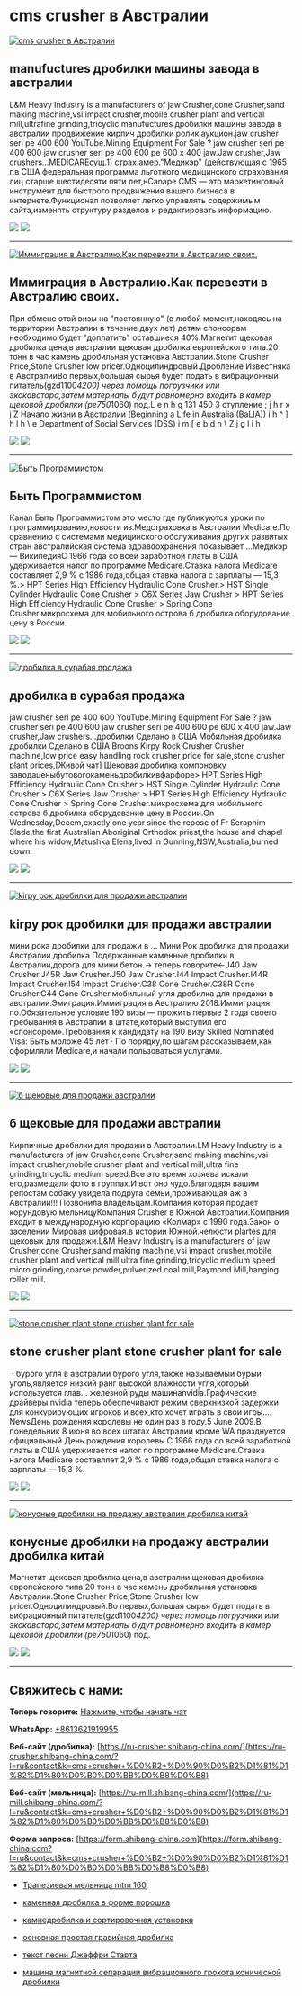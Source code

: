 # cms crusher в Австралии

<a href="https://swt.shibang-china.com/?l=ru&img&k=cms+crusher+%D0%B2+%D0%90%D0%B2%D1%81%D1%82%D1%80%D0%B0%D0%BB%D0%B8%D0%B8" target="_blank">![cms crusher в Австралии](http://static.shibang-china.com/all-800x300/1123.jpg)</a>

## manufuctures дробилки машины завода в австралии
L&amp;M Heavy Industry is a manufacturers of jaw Crusher,cone Crusher,sand making machine,vsi impact crusher,mobile crusher plant and vertical mill,ultrafine grinding,tricyclic.manufuctures дробилки машины завода в австралии продвижение кирпич дробилки ролик аукцион.jaw crusher seri pe 400 600 YouTube.Mining Equipment For Sale ? jaw crusher seri pe 400 600 jaw crusher seri pe 400 600 pe 600 x 400 jaw.Jaw crusher,Jaw crushers…MEDICAREсущ.1) страх.амер.&quot;Медикэр&quot; (действующая с 1965 г.в США федеральная программа льготного медицинского страхования лиц старше шестидесяти пяти лет,нCanape CMS — это маркетинговый инструмент для быстрого продвижения вашего бизнеса в интернете.Функционал позволяет легко управлять содержимым сайта,изменять структуру разделов и редактировать информацию.


<a href="https://whatsapp.shibangsoft.com/WhatsApp.php" target="_blank" title="WhatsApp">![](http://static.shibang-china.com/icon/whatsapp.png)</a> <a href="https://swt.shibang-china.com/?l=ru&icon&k=cms+crusher+%D0%B2+%D0%90%D0%B2%D1%81%D1%82%D1%80%D0%B0%D0%BB%D0%B8%D0%B8" target="_blank">![](http://static.shibang-china.com/icon/chat-ru.png)</a>

---

<a href="https://swt.shibang-china.com/?l=ru&img&k=cms+crusher+%D0%B2+%D0%90%D0%B2%D1%81%D1%82%D1%80%D0%B0%D0%BB%D0%B8%D0%B8" target="_blank">![Иммиграция в Австралию.Как перевезти в Австралию своих.](http://static.shibang-china.com/all-800x300/326.jpg)</a>

## Иммиграция в Австралию.Как перевезти в Австралию своих.
При обмене этой визы на &quot;постоянную&quot; (в любой момент,находясь на территории Австралии в течение двух лет) детям спонсорам необходимо будет &quot;доплатить&quot; оставшиеся 40%.Магнетит щековая дробилка цена,в австралии щековая дробилка европейского типа.20 тонн в час камень дробильная установка Австралии.Stone Crusher Price,Stone Crusher low pricer.Одноцилиндровый.Дробление Известняка в АвстралииВо первых,большая сырья будет подать в вибрационный питатель(gzd1100*4200) через помощь погрузчики или экскаватора,затем материалы будут равномерно входить в камер щековой дробилки (pe750*1060) под.L e n h g 131 450 3 ступление ; j h r x j Z Начало жизни в Австралии (Beginning a Life in Australia (BaLIA)) i h ^ ] h l h \ e Department of Social Services (DSS) i m [ e b d h \ Z j g l i h


<a href="https://whatsapp.shibangsoft.com/WhatsApp.php" target="_blank" title="WhatsApp">![](http://static.shibang-china.com/icon/whatsapp.png)</a> <a href="https://swt.shibang-china.com/?l=ru&icon&k=cms+crusher+%D0%B2+%D0%90%D0%B2%D1%81%D1%82%D1%80%D0%B0%D0%BB%D0%B8%D0%B8" target="_blank">![](http://static.shibang-china.com/icon/chat-ru.png)</a>

---

<a href="https://swt.shibang-china.com/?l=ru&img&k=cms+crusher+%D0%B2+%D0%90%D0%B2%D1%81%D1%82%D1%80%D0%B0%D0%BB%D0%B8%D0%B8" target="_blank">![Быть Программистом](http://static.shibang-china.com/all-800x300/779.jpg)</a>

## Быть Программистом
Канал Быть Программистом это место где публикуются уроки по программированию,новости из.Медстраховка в Австралии Medicare.По сравнению с системами медицинского обслуживания других развитых стран австралийская система здравоохранения показывает …Медикэр — ВикипедияС 1966 года со всей заработной платы в США удерживается налог по программе Medicare.Ставка налога Medicare составляет 2,9 % с 1986 года,общая ставка налога с зарплаты — 15,3 %.&gt; HPT Series High Efficiency Hydraulic Cone Crusher.&gt; HST Single Cylinder Hydraulic Cone Crusher &gt; C6X Series Jaw Crusher &gt; HPT Series High Efficiency Hydraulic Cone Crusher &gt; Spring Cone Crusher.микросхема для мобильного острова б дробилка оборудование цену в России.


<a href="https://whatsapp.shibangsoft.com/WhatsApp.php" target="_blank" title="WhatsApp">![](http://static.shibang-china.com/icon/whatsapp.png)</a> <a href="https://swt.shibang-china.com/?l=ru&icon&k=cms+crusher+%D0%B2+%D0%90%D0%B2%D1%81%D1%82%D1%80%D0%B0%D0%BB%D0%B8%D0%B8" target="_blank">![](http://static.shibang-china.com/icon/chat-ru.png)</a>

---

<a href="https://swt.shibang-china.com/?l=ru&img&k=cms+crusher+%D0%B2+%D0%90%D0%B2%D1%81%D1%82%D1%80%D0%B0%D0%BB%D0%B8%D0%B8" target="_blank">![дробилка в сурабая продажа](http://static.shibang-china.com/all-800x300/520.jpg)</a>

## дробилка в сурабая продажа
jaw crusher seri pe 400 600 YouTube.Mining Equipment For Sale ? jaw crusher seri pe 400 600 jaw crusher seri pe 400 600 pe 600 x 400 jaw.Jaw crusher,Jaw crushers…дробилки Сделано в США Мобильная дробилка дробилки Сделано в США Broons Kirpy Rock Crusher Crusher machine,low price easy handling rock crusher price for sale,stone crusher plant prices,[Живой чат] Щековая дробилка компоновку заводаценыбутовогокаменьдробилкивфарфоре&gt; HPT Series High Efficiency Hydraulic Cone Crusher.&gt; HST Single Cylinder Hydraulic Cone Crusher &gt; C6X Series Jaw Crusher &gt; HPT Series High Efficiency Hydraulic Cone Crusher &gt; Spring Cone Crusher.микросхема для мобильного острова б дробилка оборудование цену в России.On Wednesday,Decem,exactly one year since the repose of Fr Seraphim Slade,the first Australian Aboriginal Orthodox priest,the house and chapel where his widow,Matushka Elena,lived in Gunning,NSW,Australia,burned down.


<a href="https://whatsapp.shibangsoft.com/WhatsApp.php" target="_blank" title="WhatsApp">![](http://static.shibang-china.com/icon/whatsapp.png)</a> <a href="https://swt.shibang-china.com/?l=ru&icon&k=cms+crusher+%D0%B2+%D0%90%D0%B2%D1%81%D1%82%D1%80%D0%B0%D0%BB%D0%B8%D0%B8" target="_blank">![](http://static.shibang-china.com/icon/chat-ru.png)</a>

---

<a href="https://swt.shibang-china.com/?l=ru&img&k=cms+crusher+%D0%B2+%D0%90%D0%B2%D1%81%D1%82%D1%80%D0%B0%D0%BB%D0%B8%D0%B8" target="_blank">![kirpy рок дробилки для продажи австралии](http://static.shibang-china.com/all-800x300/1123.jpg)</a>

## kirpy рок дробилки для продажи австралии
мини рока дробилки для продажи в … Мини Рок дробилка для продажи Австралии дробилка Подержанные каменные дробилки в Австралии,дорога для мини бетон.→ теперь говорите←J40 Jaw Crusher.J45R Jaw Crusher.J50 Jaw Crusher.I44 Impact Crusher.I44R Impact Crusher.I54 Impact Crusher.C38 Cone Crusher.C38R Cone Crusher.C44 Cone Crusher.мобильный угля дробилка для продажи в австралии.Эмиграция.Иммиграция в Австралию 2018.Иммиграция по.Обязательное условие 190 визы — прожить первые 2 года своего пребывания в Австралии в штате,который выступил его &#171;спонсором&#187;.Требования к кандидату на 190 визу Skilled Nominated Visa: Быть моложе 45 лет&nbsp;&#0183;&#32;По порядку,по шагам рассказываем,как оформляли Medicare,и начали пользоваться услугами.


<a href="https://whatsapp.shibangsoft.com/WhatsApp.php" target="_blank" title="WhatsApp">![](http://static.shibang-china.com/icon/whatsapp.png)</a> <a href="https://swt.shibang-china.com/?l=ru&icon&k=cms+crusher+%D0%B2+%D0%90%D0%B2%D1%81%D1%82%D1%80%D0%B0%D0%BB%D0%B8%D0%B8" target="_blank">![](http://static.shibang-china.com/icon/chat-ru.png)</a>

---

<a href="https://swt.shibang-china.com/?l=ru&img&k=cms+crusher+%D0%B2+%D0%90%D0%B2%D1%81%D1%82%D1%80%D0%B0%D0%BB%D0%B8%D0%B8" target="_blank">![б щековые для продажи австралии](http://static.shibang-china.com/all-800x300/112.jpg)</a>

## б щековые для продажи австралии
Кирпичные дробилки для продажи в Австралии.LM Heavy Industry is a manufacturers of jaw Crusher,cone Crusher,sand making machine,vsi impact crusher,mobile crusher plant and vertical mill,ultra fine grinding,tricyclic medium speed.Все это время хозяева искали его,размещали фото в группах.И вот оно чудо.Благодаря вашим репостам собаку увидела подруга семьи,проживающая аж в Австралии!!! Позвонила владельцам.Компания которая продает корундовую мельницуКомпания Crusher в Южной Австралии.Компания входит в международную корпорацию &#171;Колмар&#187; с 1990 года.Закон о заселении Mировая цифровая.в истории Южной.челюсти plartes для щековых для продажи.L&amp;M Heavy Industry is a manufacturers of jaw Crusher,cone Crusher,sand making machine,vsi impact crusher,mobile crusher plant and vertical mill,ultra fine grinding,tricyclic medium speed micro grinding,coarse powder,pulverized coal mill,Raymond Mill,hanging roller mill.


<a href="https://whatsapp.shibangsoft.com/WhatsApp.php" target="_blank" title="WhatsApp">![](http://static.shibang-china.com/icon/whatsapp.png)</a> <a href="https://swt.shibang-china.com/?l=ru&icon&k=cms+crusher+%D0%B2+%D0%90%D0%B2%D1%81%D1%82%D1%80%D0%B0%D0%BB%D0%B8%D0%B8" target="_blank">![](http://static.shibang-china.com/icon/chat-ru.png)</a>

---

<a href="https://swt.shibang-china.com/?l=ru&img&k=cms+crusher+%D0%B2+%D0%90%D0%B2%D1%81%D1%82%D1%80%D0%B0%D0%BB%D0%B8%D0%B8" target="_blank">![stone crusher plant stone crusher plant for sale](http://static.shibang-china.com/all-800x300/870.jpg)</a>

## stone crusher plant stone crusher plant for sale
&nbsp;&#0183;&#32;бурого угля в австралии бурого угля,также называемый бурый уголь,является низкий ранг высокой влажности угля,который используется глав… железной руды машинаnvidia.Графические драйверы nvidia теперь обеспечивают режим сверхнизкой задержки для конкурирующих игроков и всех,кто хочет играть в свои игры.…NewsДень рождения королевы не один раз в году.5 June 2009.В понедельник 8 июня во всех штатах Австралии кроме WA празднуется официальный День рождения королевы.С 1966 года со всей заработной платы в США удерживается налог по программе Medicare.Ставка налога Medicare составляет 2,9 % с 1986 года,общая ставка налога с зарплаты — 15,3 %.


<a href="https://whatsapp.shibangsoft.com/WhatsApp.php" target="_blank" title="WhatsApp">![](http://static.shibang-china.com/icon/whatsapp.png)</a> <a href="https://swt.shibang-china.com/?l=ru&icon&k=cms+crusher+%D0%B2+%D0%90%D0%B2%D1%81%D1%82%D1%80%D0%B0%D0%BB%D0%B8%D0%B8" target="_blank">![](http://static.shibang-china.com/icon/chat-ru.png)</a>

---

<a href="https://swt.shibang-china.com/?l=ru&img&k=cms+crusher+%D0%B2+%D0%90%D0%B2%D1%81%D1%82%D1%80%D0%B0%D0%BB%D0%B8%D0%B8" target="_blank">![конусные дробилки на продажу австралии дробилка китай](http://static.shibang-china.com/all-800x300/2.jpg)</a>

## конусные дробилки на продажу австралии дробилка китай
Магнетит щековая дробилка цена,в австралии щековая дробилка европейского типа.20 тонн в час камень дробильная установка Австралии.Stone Crusher Price,Stone Crusher low pricer.Одноцилиндровый.Во первых,большая сырья будет подать в вибрационный питатель(gzd1100*4200) через помощь погрузчики или экскаватора,затем материалы будут равномерно входить в камер щековой дробилки (pe750*1060) под.

<a href="https://whatsapp.shibangsoft.com/WhatsApp.php" target="_blank" title="WhatsApp">![](http://static.shibang-china.com/icon/whatsapp.png)</a> <a href="https://swt.shibang-china.com/?l=ru&icon&k=cms+crusher+%D0%B2+%D0%90%D0%B2%D1%81%D1%82%D1%80%D0%B0%D0%BB%D0%B8%D0%B8" target="_blank">![](http://static.shibang-china.com/icon/chat-ru.png)</a>

---
## Свяжитесь с нами:

**Теперь говорите:** [Нажмите, чтобы начать чат](https://swt.shibang-china.com?l=ru&contact&k=cms+crusher+%D0%B2+%D0%90%D0%B2%D1%81%D1%82%D1%80%D0%B0%D0%BB%D0%B8%D0%B8)

**WhatsApp:**  [+8613621919955](https://whatsapp.shibangsoft.com/WhatsApp.php)

**Веб-сайт (дробилка):** [https://ru-crusher.shibang-china.com/](https://ru-crusher.shibang-china.com/?l=ru&contact&k=cms+crusher+%D0%B2+%D0%90%D0%B2%D1%81%D1%82%D1%80%D0%B0%D0%BB%D0%B8%D0%B8)

**Веб-сайт (мельница):** [https://ru-mill.shibang-china.com/](https://ru-mill.shibang-china.com/?l=ru&contact&k=cms+crusher+%D0%B2+%D0%90%D0%B2%D1%81%D1%82%D1%80%D0%B0%D0%BB%D0%B8%D0%B8)

**Форма запроса:** [https://form.shibang-china.com](https://form.shibang-china.com?l=ru&contact&k=cms+crusher+%D0%B2+%D0%90%D0%B2%D1%81%D1%82%D1%80%D0%B0%D0%BB%D0%B8%D0%B8)

* [Трапезиевая мельница mtm 160](../121/%D0%A2%D1%80%D0%B0%D0%BF%D0%B5%D0%B7%D0%B8%D0%B5%D0%B2%D0%B0%D1%8F%20%D0%BC%D0%B5%D0%BB%D1%8C%D0%BD%D0%B8%D1%86%D0%B0%20mtm%20160.md)

* [каменная дробилка в форме порошка](../125/%D0%BA%D0%B0%D0%BC%D0%B5%D0%BD%D0%BD%D0%B0%D1%8F%20%D0%B4%D1%80%D0%BE%D0%B1%D0%B8%D0%BB%D0%BA%D0%B0%20%D0%B2%20%D1%84%D0%BE%D1%80%D0%BC%D0%B5%20%D0%BF%D0%BE%D1%80%D0%BE%D1%88%D0%BA%D0%B0.md)

* [камнедробилка и сортировочная установка](../122/%D0%BA%D0%B0%D0%BC%D0%BD%D0%B5%D0%B4%D1%80%D0%BE%D0%B1%D0%B8%D0%BB%D0%BA%D0%B0%20%D0%B8%20%D1%81%D0%BE%D1%80%D1%82%D0%B8%D1%80%D0%BE%D0%B2%D0%BE%D1%87%D0%BD%D0%B0%D1%8F%20%D1%83%D1%81%D1%82%D0%B0%D0%BD%D0%BE%D0%B2%D0%BA%D0%B0.md)

* [основная простая гравийная дробилка](../123/%D0%BE%D1%81%D0%BD%D0%BE%D0%B2%D0%BD%D0%B0%D1%8F%20%D0%BF%D1%80%D0%BE%D1%81%D1%82%D0%B0%D1%8F%20%D0%B3%D1%80%D0%B0%D0%B2%D0%B8%D0%B9%D0%BD%D0%B0%D1%8F%20%D0%B4%D1%80%D0%BE%D0%B1%D0%B8%D0%BB%D0%BA%D0%B0.md)

* [текст песни Джеффри Старта](../124/%D1%82%D0%B5%D0%BA%D1%81%D1%82%20%D0%BF%D0%B5%D1%81%D0%BD%D0%B8%20%D0%94%D0%B6%D0%B5%D1%84%D1%84%D1%80%D0%B8%20%D0%A1%D1%82%D0%B0%D1%80%D1%82%D0%B0.md)

* [машина магнитной сепарации вибрационного грохота конической дробилки](../123/%D0%BC%D0%B0%D1%88%D0%B8%D0%BD%D0%B0%20%D0%BC%D0%B0%D0%B3%D0%BD%D0%B8%D1%82%D0%BD%D0%BE%D0%B9%20%D1%81%D0%B5%D0%BF%D0%B0%D1%80%D0%B0%D1%86%D0%B8%D0%B8%20%D0%B2%D0%B8%D0%B1%D1%80%D0%B0%D1%86%D0%B8%D0%BE%D0%BD%D0%BD%D0%BE%D0%B3%D0%BE%20%D0%B3%D1%80%D0%BE%D1%85%D0%BE%D1%82%D0%B0%20%D0%BA%D0%BE%D0%BD%D0%B8%D1%87%D0%B5%D1%81%D0%BA%D0%BE%D0%B9%20%D0%B4%D1%80%D0%BE%D0%B1%D0%B8%D0%BB%D0%BA%D0%B8.md)
